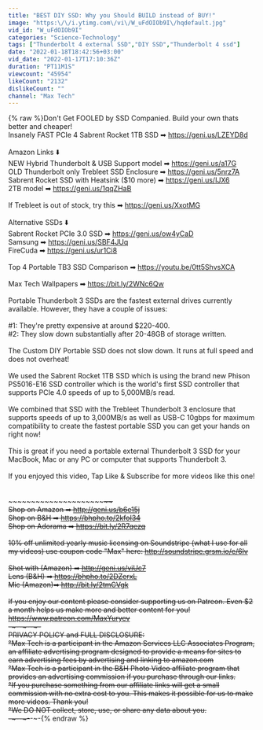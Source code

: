 ```yaml
---
title: "BEST DIY SSD: Why you Should BUILD instead of BUY!"
image: "https:\/\/i.ytimg.com\/vi\/W_uFdOIOb9I\/hqdefault.jpg"
vid_id: "W_uFdOIOb9I"
categories: "Science-Technology"
tags: ["Thunderbolt 4 external SSD","DIY SSD","Thunderbolt 4 ssd"]
date: "2022-01-18T18:42:56+03:00"
vid_date: "2022-01-17T17:10:36Z"
duration: "PT11M1S"
viewcount: "45954"
likeCount: "2132"
dislikeCount: ""
channel: "Max Tech"
---
```

{% raw %}Don't Get FOOLED by SSD Companied. Build your own thats better and cheaper! <br />Insanely FAST PCIe 4 Sabrent Rocket 1TB SSD ➡ <a rel="nofollow" target="blank" href="https://geni.us/LZEYD8d">https://geni.us/LZEYD8d</a><br /><br />Amazon Links ⬇️<br />NEW Hybrid Thunderbolt &amp; USB Support model  ➡ <a rel="nofollow" target="blank" href="https://geni.us/a17G">https://geni.us/a17G</a><br />OLD Thunderbolt only Trebleet SSD Enclosure ➡ <a rel="nofollow" target="blank" href="https://geni.us/5nrz7A">https://geni.us/5nrz7A</a><br />Sabrent Rocket SSD with Heatsink ($10 more) ➡ <a rel="nofollow" target="blank" href="https://geni.us/IJX6">https://geni.us/IJX6</a><br />2TB model ➡ <a rel="nofollow" target="blank" href="https://geni.us/1qqZHaB">https://geni.us/1qqZHaB</a><br /><br />If Trebleet is out of stock, try this ➡ <a rel="nofollow" target="blank" href="https://geni.us/XxotMG">https://geni.us/XxotMG</a><br /><br />Alternative SSDs ⬇️<br />Sabrent Rocket PCIe 3.0 SSD ➡ <a rel="nofollow" target="blank" href="https://geni.us/ow4yCaD">https://geni.us/ow4yCaD</a><br />Samsung ➡ <a rel="nofollow" target="blank" href="https://geni.us/SBF4JUq">https://geni.us/SBF4JUq</a><br />FireCuda ➡ <a rel="nofollow" target="blank" href="https://geni.us/ur1Ci8">https://geni.us/ur1Ci8</a><br /><br />Top 4 Portable TB3 SSD Comparison ➡ <a rel="nofollow" target="blank" href="https://youtu.be/0tt5ShvsXCA">https://youtu.be/0tt5ShvsXCA</a><br /><br />Max Tech Wallpapers ➡ <a rel="nofollow" target="blank" href="https://bit.ly/2WNc6Qw">https://bit.ly/2WNc6Qw</a><br /><br />Portable Thunderbolt 3 SSDs are the fastest external drives currently available. However, they have a couple of issues:<br /><br />#1: They're pretty expensive at around $220-400.<br />#2: They slow down substantially after 20-48GB of storage written.<br /><br />The Custom DIY Portable SSD does not slow down. It runs at full speed and does not overheat! <br /><br />We used the Sabrent Rocket 1TB SSD which is using the brand new  Phison PS5016-E16 SSD controller which is the world's first SSD controller that supports PCIe 4.0 speeds of up to 5,000MB/s read. <br /><br />We combined that SSD with the Trebleet Thunderbolt 3 enclosure that supports speeds of up to 3,000MB/s as well as USB-C 10gbps for maximum compatibility to create the fastest portable SSD you can get your hands on right now!<br /><br />This is great if you need a portable external Thunderbolt 3 SSD for your MacBook, Mac or any PC or computer that supports Thunderbolt 3. <br /><br />If you enjoyed this video, Tap Like &amp; Subscribe for more videos like this one!<br /><br /><br />~~~~~~~~~~~~~~~~~~~~~~~~~~~~~~~~~~~<br />Shop on Amazon ➡ <a rel="nofollow" target="blank" href="http://geni.us/b6e15j">http://geni.us/b6e15j</a><br />Shop on B&amp;H ➡ <a rel="nofollow" target="blank" href="https://bhpho.to/2kfoI34">https://bhpho.to/2kfoI34</a><br />Shop on Adorama ➡ <a rel="nofollow" target="blank" href="https://bit.ly/2R7qezq">https://bit.ly/2R7qezq</a> <br /><br />10% off unlimited yearly music licensing on Soundstripe (what I use for all my videos) use coupon code &quot;Max&quot; here: <a rel="nofollow" target="blank" href="http://soundstripe.grsm.io/e/6lv">http://soundstripe.grsm.io/e/6lv</a><br /><br />Shot with (Amazon) ➡ <a rel="nofollow" target="blank" href="http://geni.us/viUc7">http://geni.us/viUc7</a><br />Lens (B&amp;H) ➡ <a rel="nofollow" target="blank" href="https://bhpho.to/2DZerxL">https://bhpho.to/2DZerxL</a> <br />Mic (Amazon)➡ <a rel="nofollow" target="blank" href="http://bit.ly/2tmCVgk">http://bit.ly/2tmCVgk</a><br /><br />If you enjoy our content please consider supporting us on Patreon. Even $2 a month helps us make more and better content for you!<br /><a rel="nofollow" target="blank" href="https://www.patreon.com/MaxYuryev">https://www.patreon.com/MaxYuryev</a><br />-~-~~-~~~-~~-~-<br />PRIVACY POLICY and FULL DISCLOSURE:<br />°Max Tech is a participant in the Amazon Services LLC Associates Program, an affiliate advertising program designed to provide a means for sites to earn advertising fees  by advertising and linking to amazon.com<br />°Max Tech is a participant in the B&amp;H Photo Video affiliate program that provides an advertising commission if you purchase through our links. <br />°If you purchase something from our affiliate links will get a small commission with no extra cost to you. This makes it possible for us to make more videos. Thank you! <br />°We DO NOT collect, store, use, or share any data about you.<br />-~-~~-~~~-~~-~-{% endraw %}
